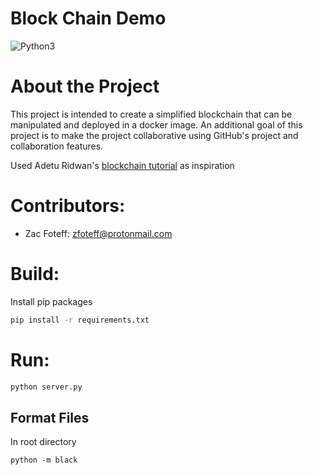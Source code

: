 Block Chain Demo
==========
![Python3](https://img.shields.io/badge/Python-3776AB?style=flat&logo=python&logoColor=white)

# About the Project
This project is intended to create a simplified blockchain that can be manipulated and deployed in a docker image. An
additional goal of this project is to make the project collaborative using GitHub's project and collaboration features.

Used Adetu Ridwan's [blockchain tutorial](https://www.section.io/engineering-education/how-to-create-a-blockchain-in-python/) as inspiration

# Contributors:
* Zac Foteff: zfoteff@protonmail.com

# Build:
Install pip packages
```bash
pip install -r requirements.txt
```

# Run: 
```bash
python server.py
```

## Format Files
In root directory
```commandline
python -m black
```